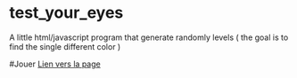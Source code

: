 # test_your_eyes
A little html/javascript program that generate randomly levels ( the goal is to find the single different color ) 

#Jouer
[Lien vers la page](https://nath54.github.io/test_your_eyes/index.html)

